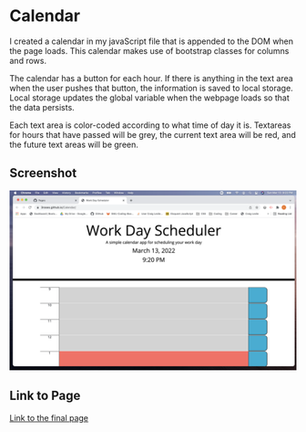 # Calendar

I created a calendar in my javaScript file that is appended to the DOM when the page loads.  This calendar makes use of bootstrap classes for columns and rows.

The calendar has a button for each hour. If there is anything in the text area when the user pushes that button, the information is saved to local storage. Local storage updates the global variable when the webpage loads so that the data persists.

Each text area is color-coded according to what time of day it is. Textareas for hours that have passed will be grey, the current text area will be red, and the future text areas will be green.

## Screenshot

![Screenshot of calendar.](./calendar_screenshot.png)

## Link to Page

[Link to the final page](https://3roses.github.io/Calendar/)
